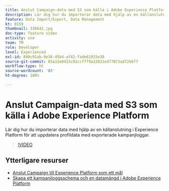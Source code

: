 ```yaml
---
title: Anslut Campaign-data med S3 som källa i Adobe Experience Platform
description: Lär dig hur du importerar data med hjälp av en källanslutning i Experience Platform för att uppdatera profildata med exporterade kampanjloggar.
feature: Data Import/Export, Data Management
kt: 8159
thumbnail: 336642.jpg
doc-type: feature video
activity: use
team: TM
role: Developer
level: Experienced
exl-id: 880c91ab-0e36-45b4-af42-fade61915e38
source-git-commit: 85a32e0415c02ccfff9a22021ed77872ad726bf7
workflow-type: ht
source-wordcount: '85'
ht-degree: 100%

---
```


# Anslut Campaign-data med S3 som källa i Adobe Experience Platform

Lär dig hur du importerar data med hjälp av en källanslutning i Experience Platform för att uppdatera profildata med exporterade kampanjloggar.

>[!VIDEO](https://video.tv.adobe.com/v/336642?quality=12)

## Ytterligare resurser

* [Anslut Campaign till Experience Platform som ett mål](/help/tutorial-integrate-with-experience-platform/connect-campaign-to-experience-platform-as-destination.md)
* [Skapa ett kampanjloggsschema och en datamängd i Adobe Experience Platform](/help/tutorial-integrate-with-experience-platform/create-a-campaign-logs-schema-and-dataset-in-experience-platform.md)
